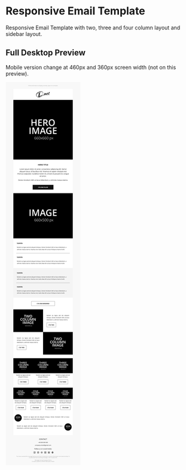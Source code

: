 # Responsive Email Template
Responsive Email Template with two, three and four column layout and sidebar layout.

## Full Desktop Preview
Mobile version change at 460px and 360px screen width (not on this preview).

![Rsponsive email template - preview](https://github.com/gitmasz/ResponsiveEmailTemplate/blob/main/preview.png?raw=true)
